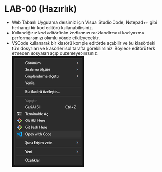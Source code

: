 # LAB-00 (Hazırlık)

* Web Tabanlı Uygulama dersimiz için Visual Studio Code, Notepad++ gibi herhangi bir kod editörü kullanabilirsiniz.
* Kullandığınız kod editörünün kodlarınızı renklendirmesi kod yazma performansınızı olumlu yönde etkileyecektir.
* VSCode kullanarak bir klasörü komple editörde açabilir ve bu klasördeki tüm dosyaları ve klasörleri sol tarafta görebilirsiniz. Böylece editörü terk etmeden dosyaları açıp düzenleyebilirsiniz.
![VSCode ile aç](Open-with-VSCode.png)
